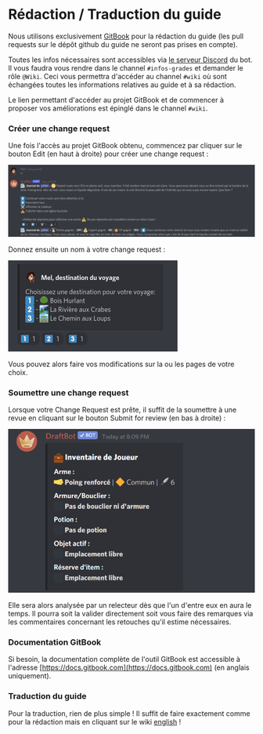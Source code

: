 # Rédaction / Traduction du guide

Nous utilisons exclusivement [GitBook](https://www.gitbook.com) pour la rédaction du guide (les pull requests sur le dépôt github du guide ne seront pas prises en compte).

Toutes les infos nécessaires sont accessibles via [le serveur Discord](https://discord.com/invite/WwgBfSg) du bot. Il vous faudra vous rendre dans le channel `#infos-grades` et demander le rôle `@Wiki`. Ceci vous permettra d'accéder au channel `#wiki` où sont échangées toutes les informations relatives au guide et à sa rédaction.

Le lien permettant d'accéder au projet GitBook et de commencer à proposer vos améliorations est épinglé dans le channel `#wiki`.

### Créer une change request

Une fois l'accès au projet GitBook obtenu, commencez par cliquer sur le bouton Edit (en haut à droite) pour créer une change request :

![Le bouton Edit permettant de créer une change request](<../../.gitbook/assets/image (71).png>)

Donnez ensuite un nom à votre change request :

![Ce nom doit correspondre à la nature de vos modifications](<../../.gitbook/assets/image (69).png>)

Vous pouvez alors faire vos modifications sur la ou les pages de votre choix.

### Soumettre une change request

Lorsque votre Change Request est prête, il suffit de la soumettre à une revue en cliquant sur le bouton Submit for review (en bas à droite) :

![Le bouton Submit permettant de valider une change request](<../../.gitbook/assets/image (70).png>)

Elle sera alors analysée par un relecteur dès que l'un d'entre eux en aura le temps. Il pourra soit la valider directement soit vous faire des remarques via les commentaires concernant les retouches qu'il estime nécessaires.

### Documentation GitBook

Si besoin, la documentation complète de l'outil GitBook est accessible à l'adresse [https://docs.gitbook.com](https://docs.gitbook.com) (en anglais uniquement).

### Traduction du guide

Pour la traduction, rien de plus simple ! Il suffit de faire exactement comme pour la rédaction mais en cliquant sur le wiki [english](http://127.0.0.1:5000/o/-MH1\_FERaV0tsl55ERgC/s/-MH1fCvNZ7zikrWd7dJj-1972196547/) !
